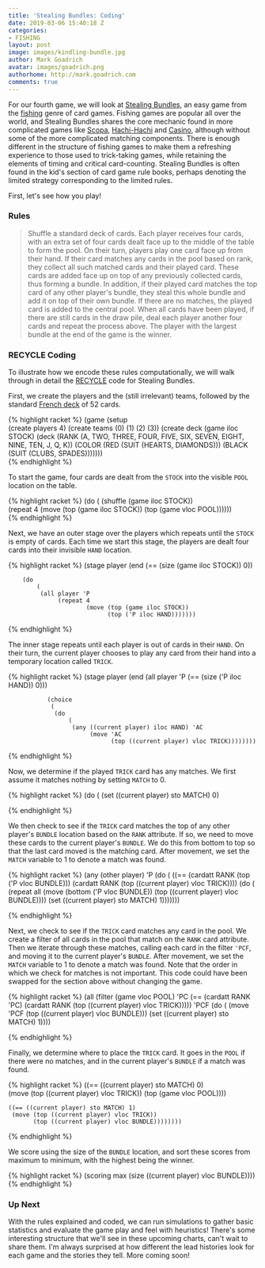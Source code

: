 ```yaml
---
title: 'Stealing Bundles: Coding'
date: 2019-03-06 15:40:18 Z
categories:
- FISHING
layout: post
image: images/kindling-bundle.jpg
author: Mark Goadrich
avatar: images/goadrich.png
authorhome: http://mark.goadrich.com
comments: true
---
```


For our fourth game, we will look at [Stealing Bundles](https://www.pagat.com/fishing/bundle.html), 
an easy game from the [fishing](https://www.pagat.com/fishing/) genre of card games. 
Fishing games are popular all over the world, and Stealing Bundles shares
the core mechanic found in more complicated games like 
[Scopa](https://www.pagat.com/fishing/scopone.html), 
[Hachi-Hachi](https://vingel8.neocities.org/hachihachi.html) and 
[Casino](https://www.pagat.com/fishing/casino.html), although without some 
of the more complicated matching components. There is enough different in the structure of fishing games to make them a refreshing
experience to those used to trick-taking games, while retaining the elements of timing
and critical card-counting. Stealing Bundles is 
often found in the kid's section of card game rule books, perhaps
denoting the limited strategy corresponding to the limited rules.

First, let's see how you play!

### Rules

>Shuffle a standard deck of cards. Each player receives four cards, with an 
extra set of four cards dealt face up to the middle of the table to form
the pool. On their turn, players play one card face up from their hand. If their card matches
any cards in the pool based on rank, they collect all such matched cards and their played card. These cards
are added face up on top of any previously collected cards, thus forming a bundle. 
In addition, if their played card matches the top card of any other player's bundle,
they steal this whole bundle and add it on top of their own bundle. If there are no matches,
the played card is added to the central pool.
When all cards have been played, if there are still cards in the draw pile,
deal each player another four cards and repeat the process above. The player with the 
largest bundle at the end of the game is the winner.

### RECYCLE Coding

To illustrate how we encode these rules computationally, we will
walk through in detail the [RECYCLE](https://cardstock.readthedocs.io/en/latest/recycle/index.html) 
code for Stealing Bundles. 

First, we create the players and the (still irrelevant) teams, followed by the standard
[French deck](https://en.wikipedia.org/wiki/French_playing_cards) of 52 cards.

{% highlight racket %}
(game
 (setup  
  (create players 4)
  (create teams (0) (1) (2) (3))
  (create deck (game iloc STOCK) (deck (RANK (A, TWO, THREE, FOUR, FIVE, SIX, 
                                              SEVEN, EIGHT, NINE, TEN, J, Q, K))
                                       (COLOR (RED (SUIT (HEARTS, DIAMONDS)))
                                              (BLACK (SUIT (CLUBS, SPADES)))))))        
{% endhighlight %}

To start the game, four cards are dealt from the `STOCK` into the visible `POOL` location on
the table.

{% highlight racket %}
 (do 
     (
      (shuffle (game iloc STOCK))  
      (repeat 4
              (move (top (game iloc STOCK))
                    (top (game vloc POOL))))))  
{% endhighlight %}

Next, we have an outer stage over the players which repeats until
the `STOCK` is empty of cards. Each time we start this stage,
the players are dealt four cards into their invisible `HAND` location.


{% highlight racket %}
 (stage player
        (end 
         (== (size (game iloc STOCK)) 0))
        
        (do 
            (
             (all player 'P
                  (repeat 4
                          (move (top (game iloc STOCK))
                                (top ('P iloc HAND)))))))      
{% endhighlight %}

The inner stage repeats until each player is out of cards in their
`HAND`. On their turn, the current player chooses to play
any card from their hand into a temporary location called `TRICK`.

{% highlight racket %}
        (stage player
               (end 
                (all player 'P 
                     (== (size ('P iloc HAND)) 0)))
               
               (choice 
                (
                 (do 
                     (
                      (any ((current player) iloc HAND) 'AC
                           (move 'AC 
                                 (top ((current player) vloc TRICK))))))))
{% endhighlight %}

Now, we determine if the played `TRICK` card has any matches. We first assume 
it matches nothing by setting `MATCH` to 0.

{% highlight racket %}
   (do 
       (
        (set ((current player) sto MATCH) 0)
               
{% endhighlight %}

We then check to see if the `TRICK` card matches the top of any other player's
`BUNDLE` location based on the `RANK` attribute. If so, we need to move these cards to the current player's 
`BUNDLE`. We do this from bottom to top so that the last card moved is the 
matching card. After movement, we set the `MATCH` variable to 1 to denote
a match was found.

{% highlight racket %}
    (any (other player) 'P
         (do 
             (
              ((== (cardatt RANK (top ('P vloc BUNDLE)))
                   (cardatt RANK (top ((current player) vloc TRICK))))
               (do 
                   (
                    (repeat all
                            (move (bottom ('P vloc BUNDLE)) 
                                  (top ((current player) vloc BUNDLE))))
                    (set ((current player) sto MATCH) 1)))))))
               
        
{% endhighlight %}

Next, we check to see if the `TRICK` card matches any card in the pool. We create a 
filter of all cards in the pool that match on the `RANK` card attribute. Then we
iterate through these matches, calling each card in the filter `'PCF`, and 
moving it to the current player's `BUNDLE`.
After movement, we set the `MATCH` variable to 1 to denote
a match was found. Note that the order in which we check for matches is not important. 
This code could have been swapped for the section above without changing the game. 

{% highlight racket %}
   (all (filter (game vloc POOL) 'PC 
                 (== (cardatt RANK 'PC)
                     (cardatt RANK (top ((current player) vloc TRICK)))))
         'PCF
                   (do 
                       (
                        (move 'PCF 
                              (top ((current player) vloc BUNDLE)))
                        (set ((current player) sto MATCH) 1))))
                     
{% endhighlight %}

Finally, we determine where to place the `TRICK` card. It goes in the `POOL`
if there were no matches, and in the current player's `BUNDLE` if a match
was found.

{% highlight racket %}
    ((== ((current player) sto MATCH) 0)     
     (move (top ((current player) vloc TRICK))
           (top (game vloc POOL))))
    
    ((== ((current player) sto MATCH) 1)
     (move (top ((current player) vloc TRICK))
           (top ((current player) vloc BUNDLE))))))))        
{% endhighlight %}

We score using the size of the `BUNDLE` location, and sort these scores from 
maximum to minimum, with the highest being the winner.

{% highlight racket %}
 (scoring max (size ((current player) vloc BUNDLE))))
{% endhighlight %}

### Up Next

With the rules explained and coded, we can run simulations to gather basic statistics
and evaluate the game play and feel with heuristics! There's some interesting structure 
that we'll see in these upcoming charts, can't wait to share them. I'm always surprised 
at how different the lead histories look for each game and the stories they tell.
More coming soon! 